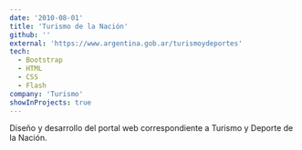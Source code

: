 ```yaml
---
date: '2010-08-01'
title: 'Turismo de la Nación'
github: ''
external: 'https://www.argentina.gob.ar/turismoydeportes'
tech:
  - Bootstrap
  - HTML
  - CSS
  - Flash
company: 'Turismo'
showInProjects: true
---
```


Diseño y desarrollo del portal web correspondiente a Turismo y Deporte de la Nación.
